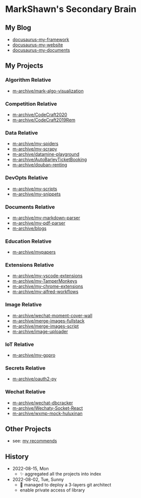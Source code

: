 # MarkShawn's Secondary Brain

## My Blog

- [docusaurus-my-framework](https://github.com/markshawn2020/keeeps-learning)
- [docusaurus-my-website](https://github.com/markshawn2020/my-website)
- [docusaurus-my-documents](https://github.com/markshawn2020/my-documents)

## My Projects

### Algorithm Relative

- [m-archive/mark-algo-visualization](https://github.com/m-archive/mark-algo-visualization)

### Competition Relative

- [m-archive/CodeCraft2020](https://github.com/m-archive/CodeCraft2020)
- [m-archive/CodeCraft2019Rem](https://github.com/m-archive/CodeCraft2019Rem)

### Data Relative

- [m-archive/my-spiders](https://github.com/m-archive/my-spiders)
- [m-archive/my-scrapy](https://github.com/m-archive/my-scrapy)
- [m-archive/datamine-playground](https://github.com/m-archive/datamine-playground)
- [m-archive/AutoBarleyTicketBooking](https://github.com/m-archive/AutoBarleyTicketBooking)
- [m-archive/douban-renting](https://github.com/m-archive/douban-renting)

### DevOpts Relative

- [m-archive/my-scripts](https://github.com/m-archive/my-scripts)
- [m-archive/my-snippets](https://github.com/m-archive/my-snippets)

### Documents Relative

- [m-archive/my-markdown-parser](https://github.com/m-archive/my-markdown-parser)
- [m-archive/my-pdf-parser](https://github.com/m-archive/my-pdf-parser)
- [m-archive/blogs](https://github.com/m-archive/blogs)

### Education Relative

- [m-archive/mypapers](https://github.com/m-archive/mypapers)

### Extensions Relative

- [m-archive/my-vscode-extensions](https://github.com/m-archive/my-vscode-extensions)
- [m-archive/my-TamperMonkeys](https://github.com/m-archive/my-TamperMonkeys)
- [m-archive/my-chrome-extensions](https://github.com/m-archive/my-chrome-extensions)
- [m-archive/my-alfred-workflows](https://github.com/m-archive/my-alfred-workflows)

### Image Relative

- [m-archive/wechat-moment-cover-wall](https://github.com/m-archive/wechat-moment-cover-wall)
- [m-archive/merge-images-fullstack](https://github.com/m-archive/merge-images-fullstack)
- [m-archive/merge-images-script](https://github.com/m-archive/merge-images-script)
- [m-archive/image-uploader](https://github.com/m-archive/image-uploader)

### IoT Relative

- [m-archive/my-gopro](https://github.com/m-archive/my-gopro)

### Secrets Relative

- [m-archive/oauth2-py](https://github.com/m-archive/oauth2-py)

### Wechat Relative

- [m-archive/wechat-dbcracker](https://github.com/m-archive/wechat-dbcracker)
- [m-archive/Wechaty-Socket-React](https://github.com/m-archive/Wechaty-Socket-React)
- [m-archive/wxmp-mock-huluxinan](https://github.com/m-archive/wxmp-mock-huluxinan)

## Other Projects

- see: [my recommends](./recommends.md)

## History

- 2022-08-15, Mon
  - :sparkles: aggregated all the projects into index
- 2022-08-02, Tue, Sunny
  - :rocket: managed to deploy a 3-layers git architect
  - enable private access of library
